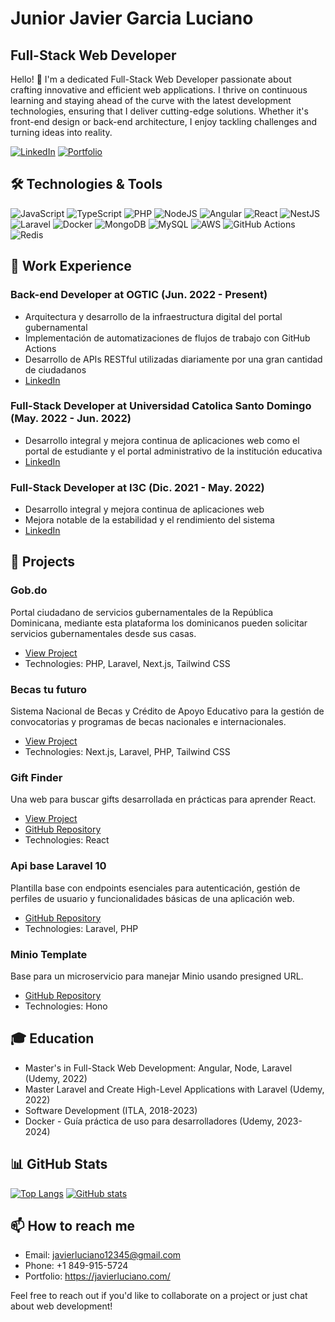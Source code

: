 # Junior Javier Garcia Luciano
## Full-Stack Web Developer

Hello! 👋 I'm a dedicated Full-Stack Web Developer passionate about crafting innovative and efficient web applications. I thrive on continuous learning and staying ahead of the curve with the latest development technologies, ensuring that I deliver cutting-edge solutions. Whether it's front-end design or back-end architecture, I enjoy tackling challenges and turning ideas into reality.

[![LinkedIn](https://img.shields.io/badge/linkedin-%230077B5.svg?&style=for-the-badge&logo=linkedin&logoColor=white)](https://www.linkedin.com/in/junior-javier-garcia-luciano-252a76173/)
[![Portfolio](https://img.shields.io/badge/Portfolio-FF7139?style=for-the-badge&logo=Firefox-Browser&logoColor=white)](https://javierluciano.com)


## 🛠️ Technologies & Tools

![JavaScript](https://img.shields.io/badge/javascript-%23323330.svg?&style=for-the-badge&logo=javascript&logoColor=%23F7DF1E)
![TypeScript](https://img.shields.io/badge/typescript-%23007ACC.svg?&style=for-the-badge&logo=typescript&logoColor=white)
![PHP](https://img.shields.io/badge/php-%23777BB4.svg?style=for-the-badge&logo=php&logoColor=white)
![NodeJS](https://img.shields.io/badge/node.js-%2343853D.svg?&style=for-the-badge&logo=node.js&logoColor=white)
![Angular](https://img.shields.io/badge/angular-%23DD0031.svg?style=for-the-badge&logo=angular&logoColor=white)
![React](https://img.shields.io/badge/react-%2320232a.svg?style=for-the-badge&logo=react&logoColor=%2361DAFB)
![NestJS](https://img.shields.io/badge/nestjs-%23E0234E.svg?style=for-the-badge&logo=nestjs&logoColor=white)
![Laravel](https://img.shields.io/badge/laravel-%23FF2D20.svg?style=for-the-badge&logo=laravel&logoColor=white)
![Docker](https://img.shields.io/badge/docker-%230db7ed.svg?style=for-the-badge&logo=docker&logoColor=white)
![MongoDB](https://img.shields.io/badge/MongoDB-%234ea94b.svg?style=for-the-badge&logo=mongodb&logoColor=white)
![MySQL](https://img.shields.io/badge/mysql-%2300f.svg?style=for-the-badge&logo=mysql&logoColor=white)
![AWS](https://img.shields.io/badge/AWS-%23FF9900.svg?style=for-the-badge&logo=amazon-aws&logoColor=white)
![GitHub Actions](https://img.shields.io/badge/github%20actions-%232671E5.svg?style=for-the-badge&logo=githubactions&logoColor=white)
![Redis](https://img.shields.io/badge/redis-%23DD0031.svg?style=for-the-badge&logo=redis&logoColor=white)

## 💼 Work Experience

### Back-end Developer at OGTIC (Jun. 2022 - Present)
- Arquitectura y desarrollo de la infraestructura digital del portal gubernamental
- Implementación de automatizaciones de flujos de trabajo con GitHub Actions
- Desarrollo de APIs RESTful utilizadas diariamente por una gran cantidad de ciudadanos
- [LinkedIn](https://www.linkedin.com/company/ogticrdo/)

### Full-Stack Developer at Universidad Catolica Santo Domingo (May. 2022 - Jun. 2022)
- Desarrollo integral y mejora continua de aplicaciones web como el portal de estudiante y el portal administrativo de la institución educativa
- [LinkedIn](https://www.linkedin.com/company/ucsdoficial/)

### Full-Stack Developer at I3C (Dic. 2021 - May. 2022)
- Desarrollo integral y mejora continua de aplicaciones web
- Mejora notable de la estabilidad y el rendimiento del sistema
- [LinkedIn](https://www.linkedin.com/company/itresc/)

## 🚀 Projects

### Gob.do
Portal ciudadano de servicios gubernamentales de la República Dominicana, mediante esta plataforma los dominicanos pueden solicitar servicios gubernamentales desde sus casas.
- [View Project](https://www.gob.do/)
- Technologies: PHP, Laravel, Next.js, Tailwind CSS

### Becas tu futuro
Sistema Nacional de Becas y Crédito de Apoyo Educativo para la gestión de convocatorias y programas de becas nacionales e internacionales.
- [View Project](https://becas.gob.do/)
- Technologies: Next.js, Laravel, PHP, Tailwind CSS

### Gift Finder
Una web para buscar gifts desarrollada en prácticas para aprender React.
- [View Project](https://gift-finder.netlify.app/)
- [GitHub Repository](https://github.com/javier1292/GiftFinder)
- Technologies: React

### Api base Laravel 10
Plantilla base con endpoints esenciales para autenticación, gestión de perfiles de usuario y funcionalidades básicas de una aplicación web.
- [GitHub Repository](https://github.com/javier1292/laravel-10-template)
- Technologies: Laravel, PHP

### Minio Template
Base para un microservicio para manejar Minio usando presigned URL.
- [GitHub Repository](https://github.com/javier1292/minio-microservice-template)
- Technologies: Hono

## 🎓 Education

- Master's in Full-Stack Web Development: Angular, Node, Laravel (Udemy, 2022)
- Master Laravel and Create High-Level Applications with Laravel (Udemy, 2022)
- Software Development (ITLA, 2018-2023)
- Docker - Guía práctica de uso para desarrolladores (Udemy, 2023-2024)

## 📊 GitHub Stats

[![Top Langs](https://github-readme-stats.vercel.app/api/top-langs/?username=javier1292&theme=codeSTACKr)](https://github.com/anuraghazra/github-readme-stats)
[![GitHub stats](https://github-readme-stats.vercel.app/api?username=javier1292&theme=codeSTACKr)](https://github.com/anuraghazra/github-readme-stats)

## 📫 How to reach me

- Email: javierluciano12345@gmail.com
- Phone: +1 849-915-5724
- Portfolio: https://javierluciano.com/

Feel free to reach out if you'd like to collaborate on a project or just chat about web development!
